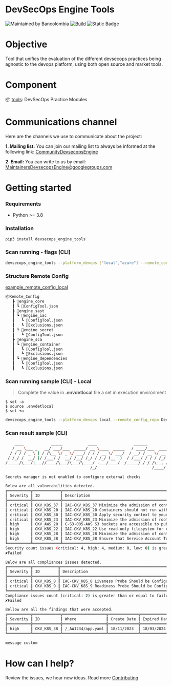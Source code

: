 # DevSecOps Engine Tools

![Maintained by Bancolombia](https://img.shields.io/badge/maintained_by-Bancolombia-yellow)
[![Build](https://github.com/bancolombia/devsecops-engine-tools/actions/workflows/build.yml/badge.svg)](https://github.com/bancolombia/devsecops-engine-tools/actions/workflows/build.yml)
![Static Badge](https://img.shields.io/badge/python%20-%203.8%20%7C%203.9%20%7C%203.10%20%7C%203.11%20%7C%203.12%20-blue)

# Objective

Tool that unifies the evaluation of the different devsecops practices being agnostic to the devops platform, using both open source and market tools.

# Component

📦 [tools](https://github.com/bancolombia/devsecops-engine-tools/tree/trunk/tools): DevSecOps Practice Modules

# Communications channel

Here are the channels we use to communicate about the project:

**1. Mailing list:** You can join our mailing list to always be informed at the following link: [CommunityDevsecopsEngine](https://groups.google.com/g/CommunityDevsecopsEngine)

**2. Email:** You can write to us by email:  MaintainersDevsecopsEngine@googlegroups.com

# Getting started

### Requirements

- Python >= 3.8

### Installation

```bash
pip3 install devsecops_engine_tools
```

### Scan running - flags (CLI)

```bash
devsecops_engine_tools --platform_devops ["local","azure"] --remote_config_repo ["remote_config_repo"] --tool ["engine_iac", "engine_dast", "engine_secret", "engine_dependencies", "engine_container"] --folder_path ["Folder path scan engine_iac"] --platform ["eks","openshift"] --use_secrets_manager ["false", "true"] --use_vulnerability_management ["false", "true"] --send_metrics ["false", "true"] --token_cmdb ["token_cmdb"] --token_vulnerability_management ["token_vulnerability_management"] --token_engine_container ["token_engine_container"] --token_engine_dependencies ["token_engine_dependencies"] 
```

### Structure Remote Config
[example_remote_config_local](https://github.com/bancolombia/devsecops-engine-tools/blob/trunk/example_remote_config_local/)
```bash
📦Remote_Config
   ┣ 📂engine_core
   ┃ ┗ 📜ConfigTool.json
   ┣ 📂engine_sast
   ┃ ┗ 📂engine_iac
   ┃   ┗ 📜ConfigTool.json
   ┃   ┗ 📜Exclusions.json
   ┃ ┗ 📂engine_secret
   ┃   ┗ 📜ConfigTool.json
   ┣ 📂engine_sca
   ┃ ┗ 📂engine_container
   ┃   ┗ 📜ConfigTool.json
   ┃   ┗ 📜Exclusions.json
   ┃ ┗ 📂engine_dependencies
   ┃   ┗ 📜ConfigTool.json
   ┃   ┗ 📜Exclusions.json
```
### Scan running sample (CLI) - Local

> Complete the value in **.envdetlocal** file a set in execution environment
```
$ set -a
$ source .envdetlocal
$ set +a
```


```bash
devsecops_engine_tools --platform_devops local --remote_config_repo DevSecOps_Remote_Config --tool engine_iac

```
### Scan result sample (CLI)

```bash
    ____            _____           ____                ______            _               ______            __    
   / __ \___ _   __/ ___/___  _____/ __ \____  _____   / ____/___  ____ _(_)___  ___     /_  __/___  ____  / /____
  / / / / _ \ | / /\__ \/ _ \/ ___/ / / / __ \/ ___/  / __/ / __ \/ __ `/ / __ \/ _ \     / / / __ \/ __ \/ / ___/
 / /_/ /  __/ |/ /___/ /  __/ /__/ /_/ / /_/ (__  )  / /___/ / / / /_/ / / / / /  __/    / / / /_/ / /_/ / (__  ) 
/_____/\___/|___//____/\___/\___/\____/ .___/____/  /_____/_/ /_/\__, /_/_/ /_/\___/    /_/  \____/\____/_/____/  
                                     /_/                        /____/                                            

Secrets manager is not enabled to configure external checks

Below are all vulnerabilities detected.
╔══════════╦════════════╦════════════════════════════════════════════════════════════════════════════════════╦════════════════════════╗
║ Severity ║ ID         ║ Description                                                                        ║ Where                  ║
╠══════════╬════════════╬════════════════════════════════════════════════════════════════════════════════════╬════════════════════════╣
║ critical ║ CKV_K8S_37 ║ IAC-CKV_K8S_37 Minimize the admission of containers with capabilities assigned     ║ /_AW1234/app.yaml      ║
║ critical ║ CKV_K8S_20 ║ IAC-CKV_K8S_20 Containers should not run with allowPrivilegeEscalation             ║ /_AW1234/app.yaml      ║
║ critical ║ CKV_K8S_30 ║ IAC-CKV_K8S_30 Apply security context to your containers                           ║ /_AW1234/app.yaml      ║
║ critical ║ CKV_K8S_23 ║ IAC-CKV_K8S_23 Minimize the admission of root containers                           ║ /_AW1234/app.yaml      ║
║ high     ║ CKV_AWS_20 ║ C-S3-005-AWS S3 buckets are accessible to public                                   ║ /_AW1234/template.yaml ║
║ high     ║ CKV_K8S_22 ║ IAC-CKV_K8S_22 Use read-only filesystem for containers where possible              ║ /_AW1234/app.yaml      ║
║ high     ║ CKV_K8S_28 ║ IAC-CKV_K8S_28 Minimize the admission of containers with the NET_RAW capability    ║ /_AW1234/app.yaml      ║
║ high     ║ CKV_K8S_38 ║ IAC-CKV_K8S_38 Ensure that Service Account Tokens are only mounted where necessary ║ /_AW1234/app.yaml      ║
╚══════════╩════════════╩════════════════════════════════════════════════════════════════════════════════════╩════════════════════════╝
Security count issues (critical: 4, high: 4, medium: 0, low: 0) is greater than or equal to failure criteria (critical: 1, high: 8, medium: 10, low:15, operator: or)
✘Failed

Below are all compliances issues detected.
╔══════════╦═══════════╦════════════════════════════════════════════════════╦═══════════════════╗
║ Severity ║ ID        ║ Description                                        ║ Where             ║
╠══════════╬═══════════╬════════════════════════════════════════════════════╬═══════════════════╣
║ critical ║ CKV_K8S_8 ║ IAC-CKV_K8S_8 Liveness Probe Should be Configured  ║ /_AW1234/app.yaml ║
║ critical ║ CKV_K8S_9 ║ IAC-CKV_K8S_9 Readiness Probe Should be Configured ║ /_AW1234/app.yaml ║
╚══════════╩═══════════╩════════════════════════════════════════════════════╩═══════════════════╝
Compliance issues count (critical: 2) is greater than or equal to failure criteria (critical: 1)
✘Failed

Bellow are all the findings that were accepted.
╔══════════╦════════════╦═══════════════════╦═════════════╦══════════════╦══════════════════╗
║ Severity ║ ID         ║ Where             ║ Create Date ║ Expired Date ║ Reason           ║
╠══════════╬════════════╬═══════════════════╬═════════════╬══════════════╬══════════════════╣
║ high     ║ CKV_K8S_38 ║ /_AW1234/app.yaml ║ 18/11/2023  ║ 18/03/2024   ║ False Positive   ║
╚══════════╩════════════╩═══════════════════╩═════════════╩══════════════╩══════════════════╝

message custom
```

# How can I help?

Review the issues, we hear new ideas. Read more [Contributing](https://github.com/bancolombia/devsecops-engine-tools/blob/trunk/docs/CONTRIBUTING.md)





